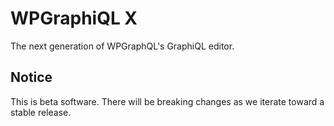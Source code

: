 # WPGraphiQL X

The next generation of WPGraphQL's GraphiQL editor.

## Notice

This is beta software. There will be breaking changes as we iterate toward a stable release.

